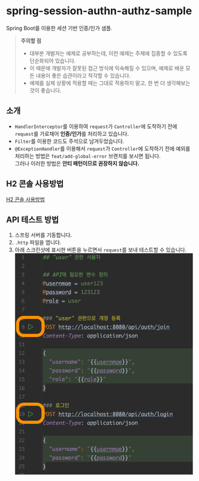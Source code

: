 # spring-session-authn-authz-sample

Spring Boot를 이용한 세션 기반 인증/인가 샘플.

> **주의할 점**
> - 대부분 개발자는 예제로 공부하는데, 이런 예제는 주제에 집중할 수 있도록 단순화되어 있습니다.
> - 이 때문에 개발자가 잘못된 접근 방식에 익숙해질 수 있으며, 예제로 배운 모든 내용이 좋은 습관이라고 착각할 수 있습니다.
> - 예제를 실제 상황에 적용할 때는 그대로 적용하지 말고, 한 번 더 생각해보는 것이 좋습니다.

## 소개

- `HandlerInterceptor`를 이용하여 `request`가 `Controller`에 도착하기 전에 `request`를 가로채어 **인증/인가**를 처리하고 있습니다.
- `Filter`를 이용한 코드도 주석으로 남겨두었습니다.
- `@ExceptionHandler`를 이용해서 `request`가 `Controller`에 도착하기 전에 예외를 처리하는 방법은 `feat/add-global-error` 브랜치를 보시면 됩니다. \
  그러나 이러한 방법은 **안티 패턴이므로 권장하지 않습니다.**

## H2 콘솔 사용방법

[H2 콘솔 사용방법](/docs/h2/HOW-TO-USE-H2-CONSOLE.md)

## API 테스트 방법

1. 스프링 서버를 기동합니다.
2. `.http` 파일을 엽니다.
3. 아래 스크린샷에 표시한 버튼을 누르면서 `request`를 보내 테스트할 수 있습니다.
  ![api-test.png](docs/api/api-test.png)

